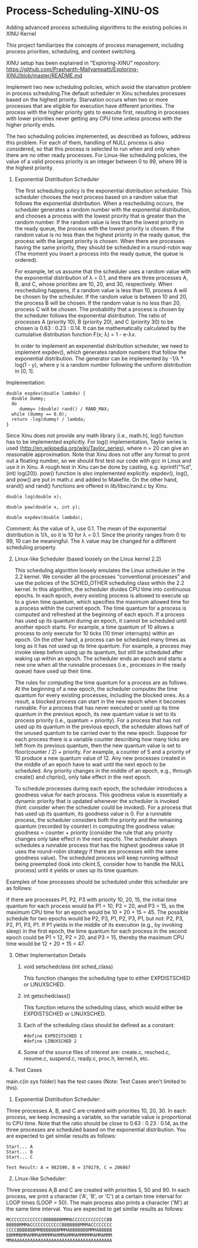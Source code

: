 # Process-Scheduling-XINU-OS
Adding advanced process scheduling algorithms to the existing policies in XINU Kernel

This project familiarizes the concepts of process management, including process priorities, scheduling, and context switching.

XINU setup has been explained in "Exploring-XINU" repository: https://github.com/Prashanth-Mallyampatti/Exploring-XINU/blob/master/README.md

Implement two new scheduling policies, which avoid the starvation problem in process scheduling.The default scheduler in Xinu schedules processes based on the highest priority. Starvation occurs when two or more processes that are eligible for execution have different priorities. The process with the higher priority gets to execute first, resulting in processes with lower priorities never getting any CPU time unless process with the higher priority ends.

The two scheduling policies implemented, as described as follows, address this problem. For each of them, handling of NULL process is also considered, so that this process is selected to run when and only when there are no other ready processes.
For Linux-like scheduling policies, the value of a valid process priority is an integer between 0 to 99, where 99 is the highest priority.


1) Exponential Distribution Scheduler

    The first scheduling policy is the exponential distribution scheduler. This scheduler chooses the next process based on a random value that follows the exponential distribution. When a rescheduling occurs, the scheduler generates a random number with the exponential distribution, and chooses a process with the lowest priority that is greater than the random number. If the random value is less than the lowest priority in the ready queue, the process with the lowest priority is chosen. If the random value is no less than the highest priority in the ready queue, the process with the largest priority is chosen. When there are processes having the same priority, they should be scheduled in a round-robin way (The moment you insert a process into the ready queue, the queue is ordered).

    For example, let us assume that the scheduler uses a random value with the exponential distribution of λ = 0.1, and there are three processes A, B, and C, whose priorities are 10, 20, and 30, respectively. When rescheduling happens, if a random value is less than 10, process A will be chosen by the scheduler. If the random value is between 10 and 20, the process B will be chosen. If the random value is no less than 20, process C will be chosen. The probability that a process is chosen by the scheduler follows the exponential distribution. The ratio of processes A (priority 10), B (priority 20), and C (priority 30) to be chosen is 0.63 : 0.23 : 0.14. It can be mathematically calculated by the cumulative distribution function F(x; λ) = 1 - e-λx.

    In order to implement an exponential distribution scheduler, we need to implement expdev(), which generates random numbers that follow the exponential distribution. The generator can be implemented by -1/λ * log(1 - y), where y is a random number following the uniform distribution in [0, 1].

Implementation:

    double expdev(double lambda) {
      double dummy;
      do
         dummy= (double) rand() / RAND_MAX;
      while (dummy == 0.0);
      return -log(dummy) / lambda;
    }

  Since Xinu does not provide any math library (i.e., math.h), log() function has to be implemented explicitly. For log() implementation, Taylor series is used (http://en.wikipedia.org/wiki/Taylor_series), where n = 20 can give an reasonable approximation. Note that Xinu does not offer any format to print out a floating number, so we should first test our code with gcc in Linux and use it in Xinu. A rough test in Xinu can be done by casting, e.g. kprintf("%d", (int) log(20)). pow() function is also implemented explicitly. expdev(), log(), and pow() are put in math.c and added to Makefile. On the other hand, srand() and rand() functions are offered in lib/libxc/rand.c by Xinu.

    double log(double x);

    double pow(double x, int y);

    double expdev(double lambda);

  Comment: As the value of λ, use 0.1. The mean of the exponential distribution is 1/λ, so it is 10 for λ = 0.1. Since the priority ranges from 0 to 99, 10 can be meaningful. The λ value may be changed for a different scheduling property.


2) Linux-like Scheduler (based loosely on the Linux kernel 2.2)

    This scheduling algorithm loosely emulates the Linux scheduler in the 2.2 kernel. We consider all the processes "conventional processes" and use the policies of the SCHED_OTHER scheduling class within the 2.2 kernel. In this algorithm, the scheduler divides CPU time into continuous epochs. In each epoch, every existing process is allowed to execute up to a given time quantum, which specifies the maximum allowed time for a process within the current epoch. The time quantum for a process is computed and refreshed at the beginning of each epoch. If a process has used up its quantum during an epoch, it cannot be scheduled until another epoch starts. For example, a time quantum of 10 allows a process to only execute for 10 ticks (10 timer interrupts) within an epoch. On the other hand, a process can be scheduled many times as long as it has not used up its time quantum. For example, a process may invoke sleep before using up its quantum, but still be scheduled after waking up within an epoch. The scheduler ends an epoch and starts a new one when all the runnable processes (i.e., processes in the ready queue) have used up their time.

    The rules for computing the time quantum for a process are as follows. At the beginning of a new epoch, the scheduler computes the time quantum for every existing processes, including the blocked ones. As a result, a blocked process can start in the new epoch when it becomes runnable. For a process that has never executed or used up its time quantum in the previous epoch, its new quantum value is set to its process priority (i.e., quantum = priority). For a process that has not used up its quantum in the previous epoch, the scheduler allows half of the unused quantum to be carried over to the new epoch. Suppose for each process there is a variable counter describing how many ticks are left from its previous quantum, then the new quantum value is set to floor(counter / 2) + priority. For example, a counter of 5 and a priority of 10 produce a new quantum value of 12. Any new processes created in the middle of an epoch have to wait until the next epoch to be scheduled. Any priority changes in the middle of an epoch, e.g., through create() and chprio(), only take effect in the next epoch.

    To schedule processes during each epoch, the scheduler introduces a goodness value for each process. This goodness value is essentially a dynamic priority that is updated whenever the scheduler is invoked (hint: consider when the scheduler could be invoked). For a process that has used up its quantum, its goodness value is 0. For a runnable process, the scheduler considers both the priority and the remaining quantum (recorded by counter) in computing the goodness value: goodness = counter + priority (consider the rule that any priority changes only take effect in the next epoch). The scheduler always schedules a runnable process that has the highest goodness value (it uses the round-robin strategy if there are processes with the same goodness value). The scheduled process will keep running without being preempted (look into clkint.S, consider how to handle the NULL process) until it yields or uses up its time quantum.

Examples of how processes should be scheduled under this scheduler are as follows:

If there are processes P1, P2, P3 with priority 10, 20, 15, the initial time quantum for each process would be P1 = 10, P2 = 20, and P3 = 15, so the maximum CPU time for an epoch would be 10 + 20 + 15 = 45. The possible schedule for two epochs would be P2, P3, P1, P2, P3, P1, but not: P2, P3, P2, P1, P3, P1.
If P1 yields in the middle of its execution (e.g., by invoking sleep) in the first epoch, the time quantum for each process in the second epoch could be P1 = 12, P2 = 20, and P3 = 15, thereby the maximum CPU time would be 12 + 20 + 15 = 47.


3) Other Implementation Details

    1. void setschedclass (int sched_class) 
    
       This function changes the scheduling type to either EXPDISTSCHED or LINUXSCHED. 

    2. int getschedclass() 
    
        This function returns the scheduling class, which would either be EXPDISTSCHED or LINUXSCHED. 

    3. Each of the scheduling class should be defined as a constant: 
    
           #define EXPDISTSCHED 1 
           #define LINUXSCHED 2 

    4. Some of the source files of interest are: create.c, resched.c, resume.c, suspend.c, ready.c, proc.h, kernel.h, etc.


4) Test Cases

  main.c(in sys folder) has the test cases (Note: Test Cases aren't limited to this). 

  1. Exponential Distribution Scheduler: 
  
   Three processes A, B, and C are created with priorities 10, 20, 30. In each process, we keep increasing a variable, so the variable value is proportional to CPU time. Note that the ratio should be close to 0.63 : 0.23 : 0.14, as the three processes are scheduled based on the exponential distribution. You are expected to get similar results as follows: 

    Start... A
    Start... B
    Start... C

    Test Result: A = 982590, B = 370179, C = 206867 

  2. Linux-like Scheduler: 

   Three processes A,B and C are created with priorities 5, 50 and 90. In each process, we print a character ('A', 'B', or 'C') at a certain time interval for LOOP times (LOOP = 50). The main process also prints a character ('M') at the same time interval. You are expected to get similar results as follows: 

    MCCCCCCCCCCCCCBBBBBBBMMMACCCCCCCCCCCCCBB
    BBBBBMMMACCCCCCCCCCCCBBBBBBBMMMACCCCCCCC
    CCCCBBBBBBBMMBBBBBBBMMMABBBBBBBMMMABBBBB
    BBMMMBMMAMMMAMMMMMAMMMAMMMAMMMMMMAMMAMMM
    MMAAAAAAAAAAAAAAAAAAAAAAAAAAAAAAAAAAAAAA
    
    
